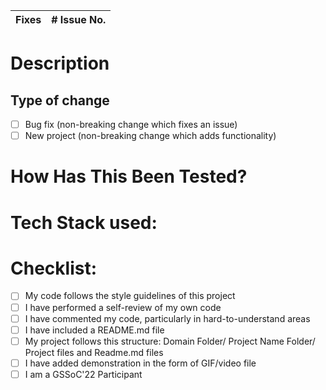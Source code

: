 | Fixes       | # Issue No. |
| ----        |    :----:   |    

# Description

<!--Please include a summary of the change and which issue is fixed. Please also include relevant motivation and context. List any dependencies that are required for this change.-->

## Type of change

<!--Please delete options that are not relevant.-->

- [ ] Bug fix (non-breaking change which fixes an issue)
- [ ] New project (non-breaking change which adds functionality)

# How Has This Been Tested?

<!--Please describe the tests that you ran to verify your changes. Provide instructions so we can reproduce. Please also list any relevant details for your test configuration-->

# Tech Stack used:

<!--Please mention the Tech Stack if used any.-->

# Checklist:

- [ ] My code follows the style guidelines of this project
- [ ] I have performed a self-review of my own code
- [ ] I have commented my code, particularly in hard-to-understand areas
- [ ] I have included a README.md file
- [ ] My project follows this structure: Domain Folder/ Project Name Folder/ Project files and Readme.md files
- [ ] I have added demonstration in the form of GIF/video file
- [ ] I am a GSSoC'22 Participant

